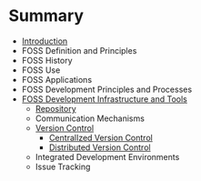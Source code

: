 # Summary

* [Introduction](README.md)
* FOSS Definition and Principles
* FOSS History
* FOSS Use
* FOSS Applications
* FOSS Development Principles and Processes
* [FOSS Development Infrastructure and Tools](foss-development-infrastructure-and-tools.md)
  * [Repository](repository.md)
  * Communication Mechanisms
  * [Version Control](version-control.md)
    * [CentralIzed Version Control](version-control/centralized-version-control.md)
    * [Distributed Version Control](version-control/distributed-version-control.md)
  * Integrated Development Environments
  * Issue Tracking

